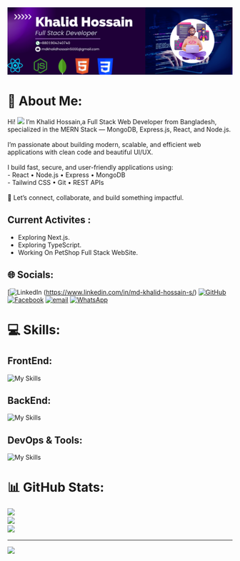<img src="https://github.com/khalidhossain5000/khalidhossain5000/blob/main/updated-git-banner.png"/>

# 💫 About Me:
Hi! <a href="https://www.gautamkrishnar.com/"><img src="https://media.giphy.com/media/hvRJCLFzcasrR4ia7z/giphy.gif" width="3%"></a>  I’m Khalid Hossain,a Full Stack Web Developer from Bangladesh, specialized in the MERN Stack — MongoDB, Express.js, React, and Node.js.<br><br>I’m passionate about building modern, scalable, and efficient web applications with clean code and beautiful UI/UX.<br><br>I build fast, secure, and user-friendly applications using:<br> - React • Node.js • Express • MongoDB  <br>- Tailwind CSS • Git • REST APIs<br><br>🚀 Let’s connect, collaborate, and build something impactful.<br>

## Current Activites :

- Exploring Next.js.
- Exploring TypeScript.
- Working On PetShop Full Stack WebSite.

## 🌐 Socials:

[![LinkedIn](https://img.shields.io/badge/?label=&message=LinkedIn&color=0077B5&style=for-the-badge&logo=linkedin&logoColor=white) (https://www.linkedin.com/in/md-khalid-hossain-s/) [![GitHub](https://img.shields.io/badge/GitHub-181717?style=for-the-badge&logo=github&logoColor=white)](https://github.com/khalidhossain5000) [![Facebook](https://img.shields.io/badge/Facebook-%231877F2.svg?logo=Facebook&logoColor=white)](https://www.facebook.com/profile.php?id=61576933233453) [![email](https://img.shields.io/badge/Email-D14836?logo=gmail&logoColor=white)](mailto:mdkhalidhossain5000@gmail.com) [![WhatsApp](https://img.shields.io/badge/WhatsApp-25D366?style=for-the-badge&logo=whatsapp&logoColor=white)](https://wa.me/01904240740)





# 💻 Skills:
 ## FrontEnd:
 ![My Skills](https://skillicons.dev/icons?i=html,css,js,react,tailwind&theme=dark)

 ## BackEnd:
 ![My Skills](https://skillicons.dev/icons?i=nodejs,express,mongodb&theme=dark)

 ## DevOps & Tools:
 ![My Skills](https://skillicons.dev/icons?i=firebase,vite,git,github,netlify,vercel,npm,gitlab,ai,pnpm&theme=dark)

 
# 📊 GitHub Stats:
![](https://github-readme-stats.vercel.app/api?username=khalidhossain5000&theme=dark&hide_border=false&include_all_commits=false&count_private=false)<br/>
![](https://nirzak-streak-stats.vercel.app/?user=khalidhossain5000&theme=dark&hide_border=false)<br/>
![](https://github-readme-stats.vercel.app/api/top-langs/?username=khalidhossain5000&theme=dark&hide_border=false&include_all_commits=false&count_private=false&layout=compact)

---
[![](https://visitcount.itsvg.in/api?id=khalidhossain5000&icon=0&color=0)](https://visitcount.itsvg.in)

<!-- Proudly created with GPRM ( https://gprm.itsvg.in ) -->
